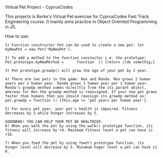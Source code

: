 Virtual Pet Project - CyprusCodes

This projects is Berke's Virtual Pet exercise for CyprusCodes Fast Track Engineering course. It mainly aims pracitce in Object Oriented Programming in JS.

How to use: 

    1) Function constructor Pet can be used to create a new pet: let myNewPet = new Pet('MyNewPet').

    2) To add a method to the function constoctor i.e. the prototype: Pet.prototype.myNewMethod =      function  () {return //do somethig;}

    3) Pet.prototype.growUp() will grow the age of your pet by 1 year. 

    4) There are two pets in the game: Rex and Ronda. Rex grows 2 human years per 1 human year. Ronda grows 1 human year per 1 human year. Ronda's growUp method comes direcltly from the its parant object, whereas for Rex the growUp method is reassigned. If your new pet grows faster than humans then you should reassign its growUp method as: pet.growUp = function () {this.age += 'pet years per human year'}.

    5) For every pet year, your pet's health is impaired. Fitness decreases by 3 while hunger increases by 5. 
    
    GOODNEWS! YOU CAN HELP YOUR PET BE HEALTHIER.
    6) When you walk the pet by using the walk() prototype function, its fitness will increase by +4. Maximum fitness level a pet can have is +10. 

    7) When you feed the pet by using feed() prototype function, its hunger level will decrease by 3. Minumum huger level a pet can have is 0. 